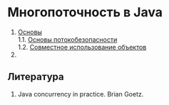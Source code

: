 # Многопоточность в Java

1. [Основы](./1_Fundamentals)  
   1.1. [Основы потокобезопасности](./1_Fundamentals/1_ThreadSafety.md)  
   1.2. [Совместное использование объектов](./1_Fundamentals/2_SharingObjects.md)  
2.

## Литература
1) Java concurrency in practice. Brian Goetz.
